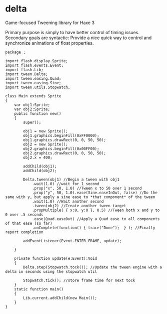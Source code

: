 delta
=====

Game-focused Tweening library for Haxe 3

Primary purpose is simply to have better control of timing issues.
Secondary goals are syntactic: Provide a nice quick way to control and synchronize animations of float properties.

    package ;
    
    import flash.display.Sprite;
    import flash.events.Event;
    import flash.Lib;
    import tween.Delta;
    import tween.easing.Quad;
    import tween.easing.Sine;
    import tween.utils.Stopwatch;
    
    class Main extends Sprite 
    {
        var obj1:Sprite;
        var obj2:Sprite;
        public function new() 
        {
            super();
            
            obj1 = new Sprite();
            obj1.graphics.beginFill(0xFF0000);
            obj1.graphics.drawRect(0, 0, 50, 50);
            obj2 = new Sprite();
            obj2.graphics.beginFill(0x00FF00);
            obj2.graphics.drawRect(0, 0, 50, 50);
            obj2.x = 400;
            
            addChild(obj1);
            addChild(obj2);
            
            Delta.tween(obj1) //Begin a tween with obj1
                .wait(1.0) //wait for 1 second
                .prop("x", 50, 1.0) //Tween x to 50 over 1 second
                .prop("y", 50, 1.0).ease(Sine.easeInOut, false) //Do the same with y, but apply a sine ease to *that component* of the tween
                .wait(1.0) //Wait another second
                .tween(obj2) //Create another tween target
                .propMultiple( { x:0, y:0 }, 0.5) //Tween both x and y to 0 over .5 seconds
                .ease(Quad.easeOut) //Apply a Quad ease to all components of that ease (so far)
                .onComplete(function() { trace("Done");  } ); //Finally report completion
            
            addEventListener(Event.ENTER_FRAME, update);
            
        }
        
        private function update(e:Event):Void 
        {
            Delta.step(Stopwatch.tock()); //Update the tween engine with a delta in seconds using the stopwatch util
            
            Stopwatch.tick(); //store frame time for next tock
        }
        static function main() 
        {
            Lib.current.addChild(new Main());
        }
    }